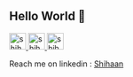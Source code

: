 ## Hello World  👋  

<!--
**theneoterik/theneoterik** is a ✨ _special_ ✨ repository because its `README.md` (this file) appears on your GitHub profile.


                
-->


 
<p align="left">
<!-- 
<img src="https://img.icons8.com/android/24/000000/twitter.png"/>
<img src="https://img.icons8.com/metro/26/000000/linkedin.png"/>
 -->

<a href="https://dev.to/the_neoterik">
  <img src="https://img.icons8.com/android/24/000000/twitter.png" alt="shihaan.'s DEV Community Profile" height="30" width="30">
</a>

<a href="https://dev.to/the_neoterik">
  <img src="https://img.icons8.com/metro/26/000000/linkedin.png" alt="shihaan.'s DEV Community Profile" height="30" width="30">
</a>
      

<a href="https://dev.to/the_neoterik">
  <img src="https://d2fltix0v2e0sb.cloudfront.net/dev-badge.svg" alt="shihaan.'s DEV Community Profile" height="30" width="30">
</a>
      
</p>

Reach me on linkedin : [Shihaan](https://www.linkedin.com/in/shihaan-w-s-7b6a851a0/)

